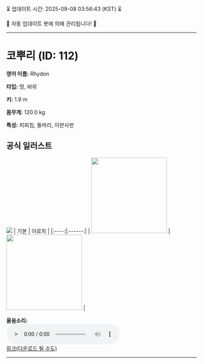 
⏳ 업데이트 시간: 2025-09-08 03:56:43 (KST) ⏳

🤖 자동 업데이트 봇에 의해 관리됩니다! 🤖

---

# 코뿌리 (ID: 112)
**영어 이름:** Rhydon

**타입:** 땅, 바위

**키:** 1.9 m

**몸무게:** 120.0 kg

**특성:** 피뢰침, 돌머리, 이판사판

## 공식 일러스트
![](https://raw.githubusercontent.com/PokeAPI/sprites/master/sprites/pokemon/other/official-artwork/112.png)
| 기본 | 이로치 |
|:----:|:------:|
| <img src="http://play.pokemonshowdown.com/sprites/ani/rhydon.gif" width="200"> | <img src="http://play.pokemonshowdown.com/sprites/ani-shiny/rhydon.gif" width="200"> |

**울음소리:**<br><audio controls src="https://raw.githubusercontent.com/PokeAPI/cries/main/cries/pokemon/latest/112.ogg"></audio><br> [링크(다운로드 될 수도)](https://raw.githubusercontent.com/PokeAPI/cries/main/cries/pokemon/latest/112.ogg)


---
